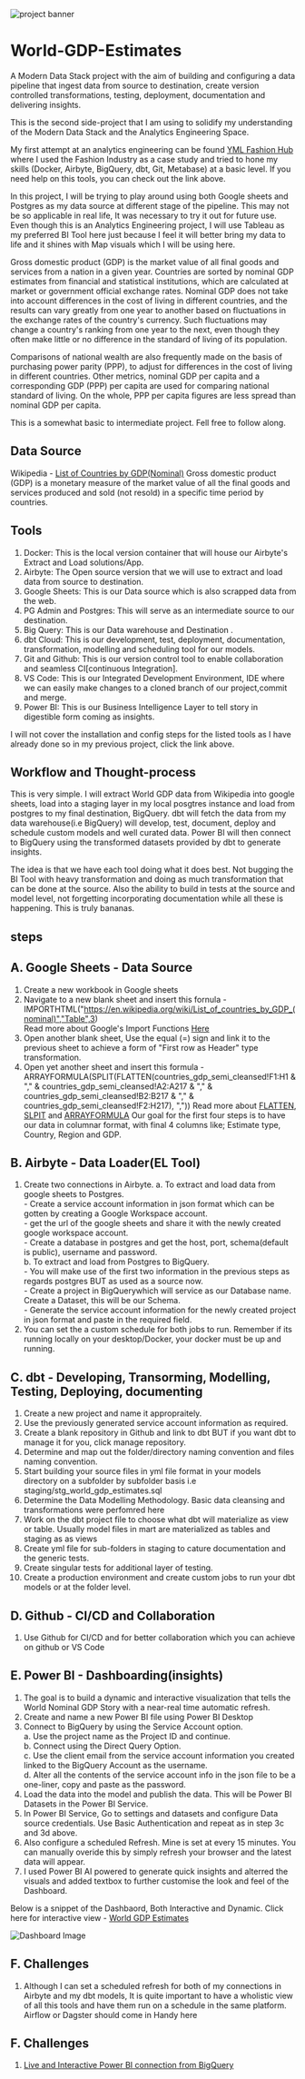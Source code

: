 
![project banner](https://github.com/olatkem2/World-GDP-Estimates/blob/dev/images/World%20GDP%20Estimates%20Modern%20Data%20Stack%20image.JPG)

# World-GDP-Estimates
A Modern Data Stack project with the aim of building and configuring a data pipeline that ingest data from source to destination,  create version controlled transformations, testing, deployment, documentation and delivering insights.

This is the second side-project that I am using to solidify my understanding of the Modern Data Stack and the Analytics Engineering Space.

My first attempt at an analytics engineering can be found [YML Fashion Hub](https://github.com/olatkem2/YML-Fashion-Hub---dbt-project) where I used the Fashion Industry as a case study and tried to hone my skills (Docker, Airbyte, BigQuery, dbt, Git, Metabase) at a basic level.
If you need help on this tools, you can check out the link above.

In this project, I will be trying to play around using both Google sheets and Postgres as my data source at different stage of the pipeline. This may not be so applicable in real life, It was necessary to try it out for future use. 
Even though this is an Analytics Engineering project, I will use Tableau as my preferred BI Tool here just because I feel it will better bring my data to life and it shines with Map visuals which I will be using here.

Gross domestic product (GDP) is the market value of all final goods and services from a nation in a given year. Countries are sorted by nominal GDP estimates from financial and statistical institutions, which are calculated at market or government official exchange rates. 
Nominal GDP does not take into account differences in the cost of living in different countries, and the results can vary greatly from one year to another based on fluctuations in the exchange rates of the country's currency. Such fluctuations may change a country's 
ranking from one year to the next, even though they often make little or no difference in the standard of living of its population.

Comparisons of national wealth are also frequently made on the basis of purchasing power parity (PPP), to adjust for differences in the cost of living in different countries. Other metrics, nominal GDP per capita and a corresponding GDP (PPP) per capita are used for 
comparing national standard of living. On the whole, PPP per capita figures are less spread than nominal GDP per capita.

This is a somewhat basic to intermediate project. Fell free to follow along.

## Data Source

Wikipedia - [List of Countries by GDP(Nominal)](https://en.wikipedia.org/wiki/List_of_countries_by_GDP_(nominal))
Gross domestic product (GDP) is a monetary measure of the market value of all the final goods and services produced and sold (not resold) in a specific time period
by countries.

## Tools 

1. Docker: This is the local version container that will house our Airbyte's Extract and Load solutions/App.
2. Airbyte: The Open source version that we will use to extract and load data from source to destination.
3. Google Sheets: This is our Data source which is also scrapped data from the web.
4. PG Admin and Postgres: This will serve as an intermediate source to our destination.
5. Big Query: This is our Data warehouse and Destination .
6. dbt Cloud: This is our development, test, deployment, documentation, transformation, modelling and scheduling tool for our models.
7. Git and Github: This is our version control tool to enable collaboration and seamless CI[continuous Integration].
8. VS Code: This is our Integrated Development Environment, IDE where we can easily make changes to a cloned branch of our project,commit and merge.
9. Power BI: This is our Business Intelligence Layer to tell story in digestible form coming as insights.

I will not cover the installation and config steps for the listed tools as I have already done so in my previous project, click the link above.

## Workflow and Thought-process

This is very simple. I will extract World GDP data from Wikipedia into google sheets, load into a staging layer in my local posgtres instance and load from postgres to my final destination, BigQuery.
dbt will fetch the data from my data warehouse(i.e BigQuery) will develop, test, document, deploy and schedule custom models and well curated data.
Power BI will then connect to BigQuery using the transformed datasets provided by dbt to generate insights.

The idea is that we have each tool doing what it does best. Not bugging the BI Tool with heavy transformation and doing as much transformation 
that can be done at the source. Also the ability to build in tests at the source and model level, not forgetting incorporating documentation while all these is happening. 
This is truly bananas.

## steps

## A. Google Sheets - Data Source

1. Create a new workbook in Google sheets
2. Navigate to a new blank sheet and insert this fornula - IMPORTHTML("https://en.wikipedia.org/wiki/List_of_countries_by_GDP_(nominal)","Table",3) <br>
    Read more about Google's Import Functions [Here](https://support.google.com/docs/answer/3093339?hl=en&ref_topic=9199554)
3. Open another blank sheet, Use the equal (=) sign and link it to the previous sheet to achieve a form of "First row as Header" type transformation.
4. Open yet another sheet and insert this formula -  ARRAYFORMULA(SPLIT(FLATTEN(countries_gdp_semi_cleansed!F1:H1 & "," & countries_gdp_semi_cleansed!A2:A217 & "," & countries_gdp_semi_cleansed!B2:B217 & "," & countries_gdp_semi_cleansed!F2:H217), ","))
    Read more about [FLATTEN](https://support.google.com/docs/answer/10307761?hl=en), [SLPIT](https://support.google.com/docs/answer/3094136?hl=en) and [ARRAYFORMULA](https://support.google.com/docs/answer/3093275?hl=en)
 Our goal for the first four steps is to have our data in columnar format, with final 4 columns like; Estimate type, Country, Region and GDP.

## B. Airbyte - Data Loader(EL Tool)

1. Create two connections in Airbyte. 
    a. To extract and load data from google sheets to Postgres. <br>
        - Create a service account information in json format which can be gotten by creating a Google Workspace account. <br>
        - get the url of the google sheets and share it with the newly created google workspace account. <br>
        - Create a database in postgres and get the host, port, schema(default is public), username and password. <br>
    b. To extract and load from Postgres to BigQuery. <br>
        - You will make use of the first two information in the previous steps as regards postgres BUT as used as a source now. <br>
        - Create a project in BigQuerywhich will service as our Database name. Create a Dataset, this will be our Schema. <br>
        - Generate the service account information for the newly created project in json format and paste in the required field. <br>
2. You can set the a custom schedule for both jobs to run. Remember if its running locally on your desktop/Docker, your docker must be up and running.

## C. dbt - Developing, Transorming, Modelling, Testing, Deploying, documenting

1. Create a new project and name it appropraitely.
2. Use the previously generated service account information as required.
3. Create a blank repository in Github and link to dbt BUT if you want dbt to manage it for you, click manage repository.
4. Determine and map out the folder/directory naming convention and files naming convention.
5. Start building your source files in yml file format in your models directory on a subfolder by subfolder basis i.e staging/stg_world_gdp_estimates.sql
6. Determine the Data Modelling Methodology. Basic data cleansing and transformations were perfomred here
7. Work on the dbt project file to choose what dbt will materialize as view or table. Usually model files in mart are materialized as tables and staging as as views
8. Create yml file for sub-folders in staging to cature documentation and the generic tests.
9. Create singular tests for additional layer of testing.
10. Create a production environment and create custom jobs to run your dbt models or at the folder level.

## D. Github - CI/CD and Collaboration

1. Use Github for CI/CD and for better collaboration which you can achieve on github or VS Code

## E. Power BI - Dashboarding(insights)

1. The goal is to build a dynamic and interactive visualization that tells the World Nominal GDP Story with a near-real time automatic refresh.
2. Create and name a new Power BI file using Power BI Desktop
3. Connect to BigQuery by using the Service Account option. <br>
    a. Use the project name as the Project ID and continue. <br>
    b. Connect using the Direct Query Option. <br>
    c. Use the client email from the service account information you created linked to the BigQuery Account as the username. <br>
    d. Alter all the contents of the service account info in the json file to be a one-liner, copy and paste as the password. <br>
4. Load the data into the model and publish the data. This will be Power BI Datasets in the Power BI Service.
5. In Power BI Service, Go to settings and datasets and configure Data source credentials. Use Basic Authentication and repeat as in step 3c and 3d above.
6. Also configure a scheduled Refresh. Mine is set at every 15 minutes. You can manually overide this by simply refresh your browser and the latest data will appear.
7. I used Power BI AI powered to generate quick insights and alterred the visuals and added textbox to further customise the look and feel of the Dashboard.

Below is a snippet of the Dashbaord, Both Interactive and Dynamic. Click here for interactive view - [World GDP Estimates](https://app.powerbi.com/view?r=eyJrIjoiMTVkZWRmYjAtNGY4My00Mzk4LWE0YWMtMGVhYmI1YmE0ODc1IiwidCI6IjNiZGFjNmEwLWVlNDYtNDQzMC05OGFiLWZiNTJmYTI2MWMyOCIsImMiOjl9&pageName=ReportSection)

![Dashboard Image](https://github.com/olatkem2/World-GDP-Estimates/blob/main/images/World%20GDP%20Estimates%20Dashboard%20image.JPG)


## F. Challenges

1. Although I can set a scheduled refresh for both of my connections in Airbyte and my dbt models, It is quite important to have a wholistic view of all this tools and have them run on a schedule in the same platform. Airflow or Dagster should come in Handy here

## F. Challenges

1. [Live and Interactive Power BI connection from BigQuery](https://learn.microsoft.com/en-us/power-query/connectors/googlebigquery)






